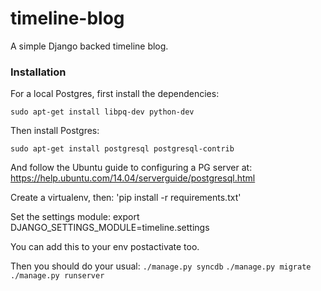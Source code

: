timeline-blog
=============

A simple Django backed timeline blog.


### Installation

For a local Postgres, first install the dependencies:

`sudo apt-get install libpq-dev python-dev`

Then install Postgres:

`sudo apt-get install postgresql postgresql-contrib`

And follow the Ubuntu guide to configuring a PG server at:
https://help.ubuntu.com/14.04/serverguide/postgresql.html

Create a virtualenv, then:
'pip install -r requirements.txt'

Set the settings module:
export DJANGO_SETTINGS_MODULE=timeline.settings

You can add this to your env postactivate too.

Then you should do your usual:
`./manage.py syncdb`
`./manage.py migrate`
`./manage.py runserver`
